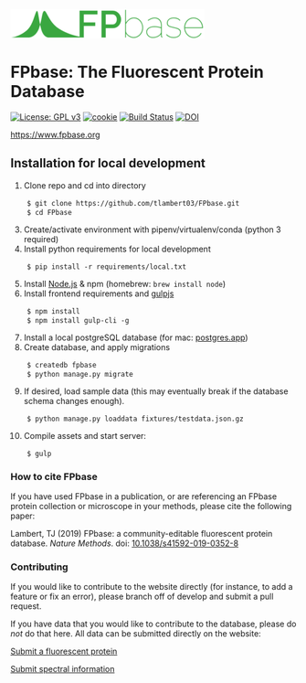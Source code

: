 [![Logo](static/src/images/logo_green_wide@1x.gif)](https://www.fpbase.org)

# FPbase: The Fluorescent Protein Database

[![License: GPL v3](https://img.shields.io/badge/License-GPLv3-brightgreen.svg)](https://www.gnu.org/licenses/gpl-3.0)
[![cookie](https://img.shields.io/badge/built%20with-Cookiecutter%20Django-brightgreen.svg)](https://github.com/pydanny/cookiecutter-django/)
[![Build Status](https://travis-ci.org/tlambert03/FPbase.svg?branch=develop)](https://travis-ci.org/tlambert03/FPbase)
[![DOI](https://zenodo.org/badge/DOI/10.1038/s41592-019-0352-8.svg)](https://doi.org/10.1038/s41592-019-0352-8)


https://www.fpbase.org

## Installation for local development

1. Clone repo and cd into directory
```
    $ git clone https://github.com/tlambert03/FPbase.git
    $ cd FPbase
```
3. Create/activate environment with pipenv/virtualenv/conda (python 3 required)
4. Install python requirements for local development
```
    $ pip install -r requirements/local.txt
```
5. Install [Node.js](https://nodejs.org/en/) & npm  (homebrew: `brew install node`)
6. Install frontend requirements and [gulpjs](https://gulpjs.com/)
```
    $ npm install
    $ npm install gulp-cli -g
```
7. Install a local postgreSQL database (for mac: [postgres.app](https://postgresapp.com/))
8. Create database, and apply migrations
```
    $ createdb fpbase
    $ python manage.py migrate
```
9. If desired, load sample data (this may eventually break if the database schema changes enough).
```
    $ python manage.py loaddata fixtures/testdata.json.gz
```
10. Compile assets and start server:
```
    $ gulp
```


### How to cite FPbase

If you have used FPbase in a publication, or are referencing an FPbase protein collection or microscope in your methods, please cite the following paper:

Lambert, TJ (2019) FPbase: a community-editable fluorescent protein database. *Nature Methods*. doi: [10.1038/s41592-019-0352-8](https://doi.org/10.1038/s41592-019-0352-8)


### Contributing

If you would like to contribute to the website directly (for instance, to add a feature or fix an error), please branch off of develop and submit a pull request.

If you have data that you would like to contribute to the database, please do *not* do that here.  All data can be submitted directly on the website:

[Submit a fluorescent protein](https://www.fpbase.org/submit/)

[Submit spectral information](https://www.fpbase.org/spectra/submit/)

